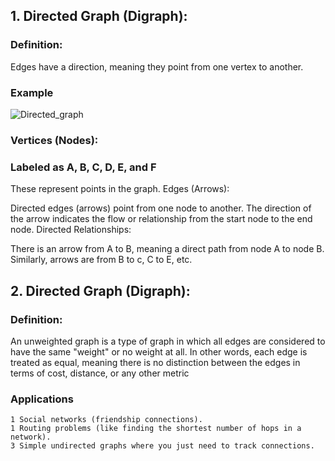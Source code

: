 ## 1. Directed Graph (Digraph):
### Definition:
Edges have a direction, meaning they point from one vertex to another.
### Example
![Directed_graph](https://github.com/user-attachments/assets/eb006718-d8da-45a4-9c3d-5e1cef000b38)
### Vertices (Nodes):

### Labeled as A, B, C, D, E, and F 
These represent points in the graph.
Edges (Arrows):

Directed edges (arrows) point from one node to another.
The direction of the arrow indicates the flow or relationship from the start node to the end node.
Directed Relationships:

There is an arrow from A to B, meaning a direct path from node A to node B.
Similarly, arrows are from B to c, C to E, etc.


## 2. Directed Graph (Digraph):
### Definition:
An unweighted graph is a type of graph in which all edges are considered to have the same "weight" or no weight at all. In other words, each edge is treated as equal, meaning there is no distinction between the edges in terms of cost, distance, or any other metric

### Applications
```text 
1 Social networks (friendship connections).
1 Routing problems (like finding the shortest number of hops in a network).
3 Simple undirected graphs where you just need to track connections.
```
